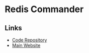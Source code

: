 # Redis Commander

## Links

- [Code Repository](https://github.com/joeferner/redis-commander)
- [Main Website](https://joeferner.github.io/redis-commander/)
